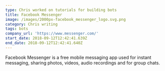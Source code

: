 ```yaml
---
type: Chris worked on tutorials for building bots
title: Facebook Messenger
image: /images/2000px-facebook_messenger_logo.svg.png
category: Chris writing
tags: bots
company_url: 'https://www.messenger.com/'
start_date: 2018-09-12T12:42:41.639Z
end_date: 2018-09-12T12:42:41.640Z
---
```

Facebook Messenger is a free mobile messaging app used for instant messaging, sharing photos, videos, audio recordings and for group chats.
